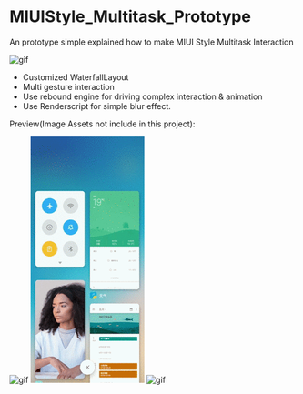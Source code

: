 # MIUIStyle_Multitask_Prototype
An prototype simple explained how to make MIUI Style Multitask Interaction

![gif](https://github.com/MartinRGB/MIUIStyle_Multitask_Prototype/blob/master/art/art3.gif?raw=true)

- Customized WaterfallLayout
- Multi gesture interaction
- Use rebound engine for driving complex interaction & animation
- Use Renderscript for simple blur effect.

Preview(Image Assets not include in this project):

![gif](https://github.com/MartinRGB/MIUIStyle_Multitask_Prototype/blob/master/art/art1.gif?raw=true)
![gif](https://github.com/MartinRGB/MIUIStyle_Multitask_Prototype/blob/master/art/art2.gif?raw=true)
![gif](https://github.com/MartinRGB/MIUIStyle_Multitask_Prototype/blob/master/art/art3.gif?raw=true)

